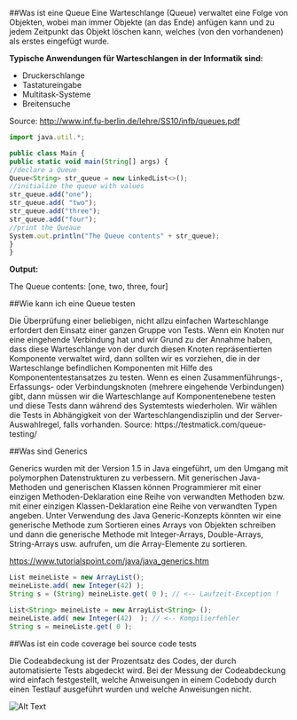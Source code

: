 

##Was ist eine Queue
Eine Warteschlange (Queue) verwaltet eine Folge von Objekten, wobei man immer Objekte (an das Ende) anfügen kann und zu jedem Zeitpunkt das Objekt löschen kann, welches (von den vorhandenen) als erstes eingefügt wurde.

**Typische Anwendungen für Warteschlangen in der Informatik sind:**

- Druckerschlange
- Tastatureingabe
- Multitask-Systeme
- Breitensuche

Source: http://www.inf.fu-berlin.de/lehre/SS10/infb/queues.pdf

```javascript
import java.util.*;

public class Main {
public static void main(String[] args) {
//declare a Queue
Queue<String> str_queue = new LinkedList<>();
//initialize the queue with values
str_queue.add("one");
str_queue.add( "two");
str_queue.add("three");
str_queue.add("four");
//print the Queaue
System.out.println("The Queue contents" + str_queue);
}
}
```




**Output:**

The Queue contents: [one, two, three, four]

##Wie kann ich eine Queue testen

<p>Die Überprüfung einer beliebigen, nicht allzu einfachen Warteschlange erfordert den Einsatz einer ganzen Gruppe von Tests. Wenn ein Knoten nur eine eingehende Verbindung hat und wir Grund zu der Annahme haben, dass diese Warteschlange von der durch diesen Knoten repräsentierten Komponente verwaltet wird, dann sollten wir es vorziehen, die in der Warteschlange befindlichen Komponenten mit Hilfe des Komponententestansatzes zu testen. Wenn es einen Zusammenführungs-, Erfassungs- oder Verbindungsknoten (mehrere eingehende Verbindungen) gibt, dann müssen wir die Warteschlange auf Komponentenebene testen und diese Tests dann während des Systemtests wiederholen. Wir wählen die Tests in Abhängigkeit von der Warteschlangendisziplin und der Server-Auswahlregel, falls vorhanden.
Source: https://testmatick.com/queue-testing/</p>


##Was sind Generics

<p>Generics wurden mit der Version 1.5 in Java eingeführt, um den Umgang mit polymorphen Datenstrukturen zu verbessern.
Mit generischen Java-Methoden und generischen Klassen können Programmierer mit einer einzigen Methoden-Deklaration eine Reihe von verwandten Methoden bzw. mit einer einzigen Klassen-Deklaration eine Reihe von verwandten Typen angeben.
Unter Verwendung des Java Generic-Konzepts könnten wir eine generische Methode zum Sortieren eines Arrays von Objekten schreiben und dann die generische Methode mit Integer-Arrays, Double-Arrays, String-Arrays usw. aufrufen, um die Array-Elemente zu sortieren.</p>

https://www.tutorialspoint.com/java/java_generics.htm

```javascript
List meineListe = new ArrayList();
meineListe.add( new Integer(42) );
String s = (String) meineListe.get( 0 ); // <-- Laufzeit-Exception !

List<String> meineListe = new ArrayList<String> ();
meineListe.add( new Integer(42)  ); // <-- Kompilierfehler
String s = meineListe.get( 0 );
```



##Was ist ein code coverage bei source code tests

<p>Die Codeabdeckung ist der Prozentsatz des Codes, der durch automatisierte Tests abgedeckt wird. Bei der Messung der Codeabdeckung wird einfach festgestellt, welche Anweisungen in einem Codebody durch einen Testlauf ausgeführt wurden und welche Anweisungen nicht.</p>



![Alt Text](https://media.giphy.com/media/cLqcNGQcQhyn4uRWzR/giphy.gif )
